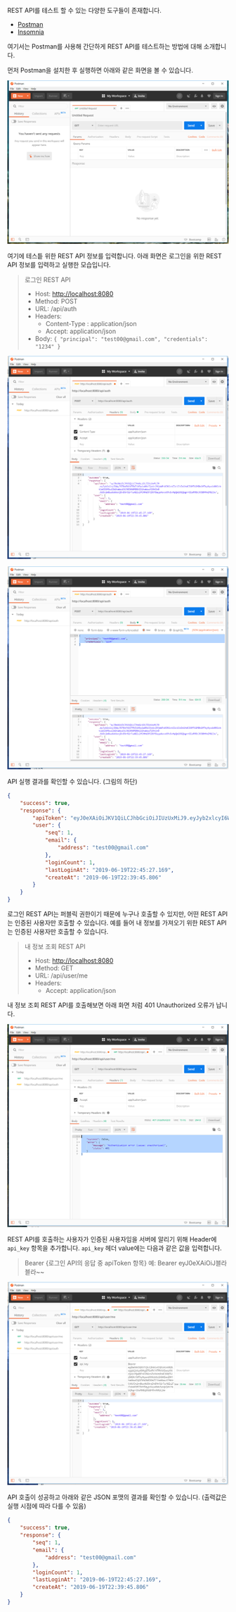 REST API를 테스트 할 수 있는 다양한 도구들이 존재합니다.

- [Postman](https://www.getpostman.com/)
- [Insomnia](https://insomnia.rest/)

여기서는 Postman를 사용해 간단하게 REST API를 테스트하는 방법에 대해 소개합니다.

먼저 Postman을 설치한 후 실행하면 아래와 같은 화면을 볼 수 있습니다.

![1](images/1-1610638313049.png)

여기에 테스틑 위한 REST API 정보를 입력합니다. 아래 화면은 로그인을 위한 REST API 정보를 입력하고 실행한 모습입니다.

> 로그인 REST API
>
> - Host: [http://localhost:8080](http://localhost:8080/)
> - Method: POST
> - URL: /api/auth
> - Headers:
>   - Content-Type : application/json
>   - Accept: application/json
> - Body: `{ "principal": "test00@gmail.com", "credentials": "1234" }`

![2](images/2-1610638319407.png)

![3](images/3-1610638322550.png)

API 실행 결과를 확인할 수 있습니다. (그림의 하단)

```json
{
    "success": true,
    "response": {
        "apiToken": "eyJ0eXAiOiJKV1QiLCJhbGciOiJIUzUxMiJ9.eyJyb2xlcyI6WyJST0xFX1VTRVIiXSwiaXNzIjoic29jaWFsX3NlcnZlciIsImlhdCI6MTU2MDk1MTkyNywidXNlcktleSI6MSwiZW1haWwiOiJ0ZXN0MDBAZ21haWwuY29tIn0.6UOv2mBuo6dtknjDvENr92rTuA8Zc2fCHHdOFCDVYEeyp4ovxKMvSvHpQm1NSQkgrrOIsRMEtJK5BHfmIMGC3w",
        "user": {
            "seq": 1,
            "email": {
                "address": "test00@gmail.com"
            },
            "loginCount": 1,
            "lastLoginAt": "2019-06-19T22:45:27.169",
            "createAt": "2019-06-19T22:39:45.806"
        }
    }
}
```

로그인 REST API는 퍼블릭 권한이기 때문에 누구나 호출할 수 있지만, 어떤 REST API는 인증된 사용자만 호출할 수 있습니다. 예를 들어 내 정보를 가져오기 위한 REST API는 인증된 사용자만 호출할 수 있습니다.

> 내 정보 조회 REST API
>
> - Host: [http://localhost:8080](http://localhost:8080/)
> - Method: GET
> - URL: /api/user/me
> - Headers:
>   - Accept: application/json

내 정보 조회 REST API를 호출해보면 아래 화면 처럼 401 Unauthorized 오류가 납니다.

![4](images/4-1610638329338.png)

REST API를 호출하는 사용자가 인증된 사용자임을 서버에 알리기 위해 Header에 `api_key` 항목을 추가합니다. `api_key` 헤더 value에는 다음과 같은 값을 입력합니다.

> Bearer {로그인 API의 응답 중 apiToken 항목}
> 예: Bearer eyJ0eXAiOiJ블라블라~~

![5](images/5-1610638334475.png)

API 호출이 성공하고 아래와 같은 JSON 포맷의 결과를 확인할 수 있습니다. (출력값은 실행 시점에 따라 다를 수 있음)

```json
{
    "success": true,
    "response": {
        "seq": 1,
        "email": {
            "address": "test00@gmail.com"
        },
        "loginCount": 1,
        "lastLoginAt": "2019-06-19T22:45:27.169",
        "createAt": "2019-06-19T22:39:45.806"
    }
}
```

